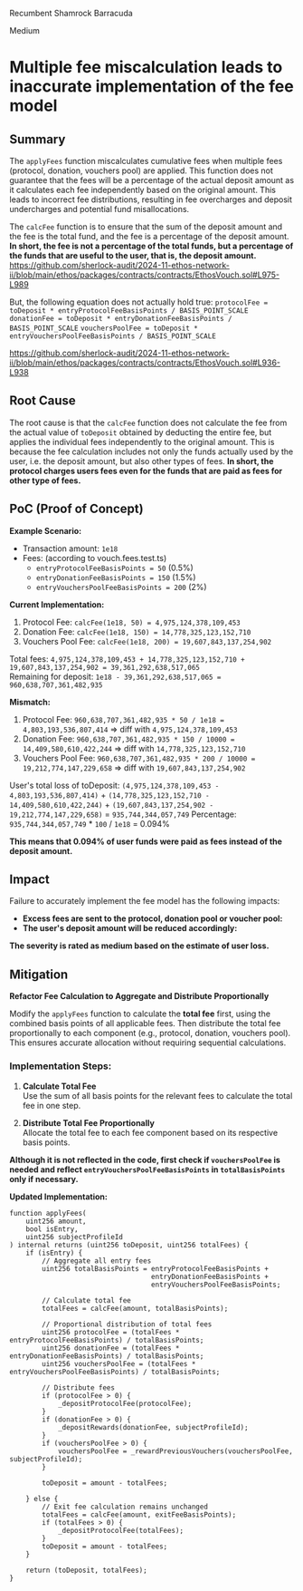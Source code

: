 Recumbent Shamrock Barracuda

Medium

# Multiple fee miscalculation leads to inaccurate implementation of the fee model

## Summary
The `applyFees` function miscalculates cumulative fees when multiple fees (protocol, donation, vouchers pool) are applied. This function does not guarantee that the fees will be a percentage of the actual deposit amount as it calculates each fee independently based on the original amount. 
This leads to incorrect fee distributions, resulting in fee overcharges and deposit undercharges and potential fund misallocations.

The `calcFee` function is to ensure that the sum of the deposit amount and the fee is the total fund, and the fee is a percentage of the deposit amount.
**In short, the fee is not a percentage of the total funds, but a percentage of the funds that are useful to the user, that is, the deposit amount.**
https://github.com/sherlock-audit/2024-11-ethos-network-ii/blob/main/ethos/packages/contracts/contracts/EthosVouch.sol#L975-L989

But, the following equation does not actually hold true:
`protocolFee = toDeposit * entryProtocolFeeBasisPoints / BASIS_POINT_SCALE`
`donationFee = toDeposit * entryDonationFeeBasisPoints / BASIS_POINT_SCALE`
`vouchersPoolFee = toDeposit * entryVouchersPoolFeeBasisPoints / BASIS_POINT_SCALE`

https://github.com/sherlock-audit/2024-11-ethos-network-ii/blob/main/ethos/packages/contracts/contracts/EthosVouch.sol#L936-L938

## Root Cause
The root cause is that the `calcFee` function does not calculate the fee from the actual value of `toDeposit` obtained by deducting the entire fee, but applies the individual fees independently to the original amount.
This is because the fee calculation includes not only the funds actually used by the user, i.e. the deposit amount, but also other types of fees.
**In short, the protocol charges users fees even for the funds that are paid as fees for other type of fees.**

## PoC (Proof of Concept)
**Example Scenario:**
- Transaction amount: `1e18`
- Fees:  (according to vouch.fees.test.ts)
  - `entryProtocolFeeBasisPoints = 50` (0.5%)  
  - `entryDonationFeeBasisPoints = 150` (1.5%)  
  - `entryVouchersPoolFeeBasisPoints = 200` (2%)  

**Current Implementation:**
1. Protocol Fee: `calcFee(1e18, 50) = 4,975,124,378,109,453`  
2. Donation Fee: `calcFee(1e18, 150) = 14,778,325,123,152,710`
3. Vouchers Pool Fee: `calcFee(1e18, 200) = 19,607,843,137,254,902`

Total fees: `4,975,124,378,109,453 + 14,778,325,123,152,710 + 19,607,843,137,254,902 = 39,361,292,638,517,065`  
Remaining for deposit: `1e18 - 39,361,292,638,517,065 = 960,638,707,361,482,935` 

**Mismatch:**  
1. Protocol Fee: `960,638,707,361,482,935 * 50 / 1e18 = 4,803,193,536,807,414` => diff with `4,975,124,378,109,453`  
2. Donation Fee: `960,638,707,361,482,935 * 150 / 10000 = 14,409,580,610,422,244` => diff with `14,778,325,123,152,710` 
3. Vouchers Pool Fee: `960,638,707,361,482,935 * 200 / 10000 = 19,212,774,147,229,658` => diff with `19,607,843,137,254,902` 

User's total loss of toDeposit: `(4,975,124,378,109,453 - 4,803,193,536,807,414)` + `(14,778,325,123,152,710 - 14,409,580,610,422,244)` + `(19,607,843,137,254,902 - 19,212,774,147,229,658)` = `935,744,344,057,749`
Percentage: `935,744,344,057,749` * `100` / `1e18` = 0.094%

**This means that 0.094% of user funds were paid as fees instead of the deposit amount.**

## Impact
Failure to accurately implement the fee model has the following impacts:
- **Excess fees are sent to the protocol, donation pool or voucher pool:**  
- **The user's deposit amount will be reduced accordingly:**

**The severity is rated as medium based on the estimate of user loss.**
 
## Mitigation

**Refactor Fee Calculation to Aggregate and Distribute Proportionally**

Modify the `applyFees` function to calculate the **total fee** first, using the combined basis points of all applicable fees. Then distribute the total fee proportionally to each component (e.g., protocol, donation, vouchers pool). This ensures accurate allocation without requiring sequential calculations.

### Implementation Steps:
1. **Calculate Total Fee**  
   Use the sum of all basis points for the relevant fees to calculate the total fee in one step.

2. **Distribute Total Fee Proportionally**  
   Allocate the total fee to each fee component based on its respective basis points.

**Although it is not reflected in the code, first check if `vouchersPoolFee` is needed and reflect `entryVouchersPoolFeeBasisPoints` in `totalBasisPoints` only if necessary.**

**Updated Implementation:**

```solidity
function applyFees(
    uint256 amount,
    bool isEntry,
    uint256 subjectProfileId
) internal returns (uint256 toDeposit, uint256 totalFees) {
    if (isEntry) {
        // Aggregate all entry fees
        uint256 totalBasisPoints = entryProtocolFeeBasisPoints +
                                   entryDonationFeeBasisPoints +
                                   entryVouchersPoolFeeBasisPoints;
                                   
        // Calculate total fee
        totalFees = calcFee(amount, totalBasisPoints);

        // Proportional distribution of total fees
        uint256 protocolFee = (totalFees * entryProtocolFeeBasisPoints) / totalBasisPoints;
        uint256 donationFee = (totalFees * entryDonationFeeBasisPoints) / totalBasisPoints;
        uint256 vouchersPoolFee = (totalFees * entryVouchersPoolFeeBasisPoints) / totalBasisPoints;

        // Distribute fees
        if (protocolFee > 0) {
            _depositProtocolFee(protocolFee);
        }
        if (donationFee > 0) {
            _depositRewards(donationFee, subjectProfileId);
        }
        if (vouchersPoolFee > 0) {
            vouchersPoolFee = _rewardPreviousVouchers(vouchersPoolFee, subjectProfileId);
        }

        toDeposit = amount - totalFees;

    } else {
        // Exit fee calculation remains unchanged
        totalFees = calcFee(amount, exitFeeBasisPoints);
        if (totalFees > 0) {
            _depositProtocolFee(totalFees);
        }
        toDeposit = amount - totalFees;
    }

    return (toDeposit, totalFees);
}
```
